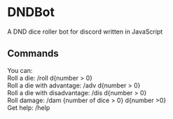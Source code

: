 # DNDBot
A DND dice roller bot for discord written in JavaScript

## Commands
You can: <br />
Roll a die: /roll d{number > 0}<br />
Roll a die with advantage: /adv d{number > 0}<br />
Roll a die with disadvantage: /dis d{number > 0}<br />
Roll damage: /dam {number of dice > 0} d{number >0}<br />
Get help: /help
